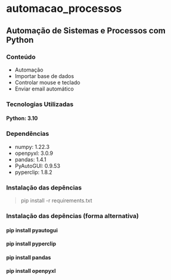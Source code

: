 # automacao_processos

## Automação de Sistemas e Processos com Python

### Conteúdo
- Automação
- Importar base de dados
- Controlar mouse e teclado
- Enviar email automático

### Tecnologias Utilizadas
#### Python: 3.10

### Dependências
- numpy: 1.22.3
- openpyxl: 3.0.9
- pandas: 1.4.1
- PyAutoGUI: 0.9.53
- pyperclip: 1.8.2

### Instalação das depências
> pip install -r requirements.txt

### Instalação das depências (forma alternativa)
####  pip install pyautogui
####  pip install pyperclip
####  pip install pandas
####  pip install openpyxl
